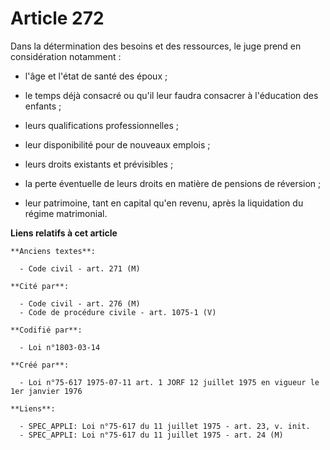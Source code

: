 # Article 272

Dans la détermination des besoins et des ressources, le juge prend en considération notamment :

- l'âge et l'état de santé des époux ;

- le temps déjà consacré ou qu'il leur faudra consacrer à l'éducation des enfants ;

- leurs qualifications professionnelles ;

- leur disponibilité pour de nouveaux emplois ;

- leurs droits existants et prévisibles ;

- la perte éventuelle de leurs droits en matière de pensions de réversion ;

- leur patrimoine, tant en capital qu'en revenu, après la liquidation du régime matrimonial.

**Liens relatifs à cet article**

	**Anciens textes**:

	  - Code civil - art. 271 (M)

	**Cité par**:

	  - Code civil - art. 276 (M)
	  - Code de procédure civile - art. 1075-1 (V)

	**Codifié par**:

	  - Loi n°1803-03-14

	**Créé par**:

	  - Loi n°75-617 1975-07-11 art. 1 JORF 12 juillet 1975 en vigueur le 1er janvier 1976

	**Liens**:

	  - SPEC_APPLI: Loi n°75-617 du 11 juillet 1975 - art. 23, v. init.
	  - SPEC_APPLI: Loi n°75-617 du 11 juillet 1975 - art. 24 (M)
